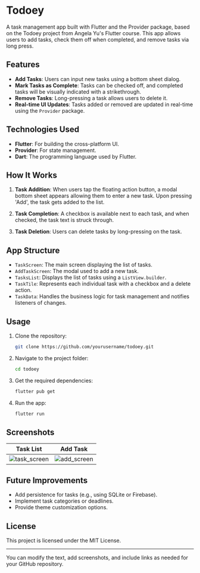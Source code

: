 # Todoey

A task management app built with Flutter and the Provider package, based on the Todoey project from Angela Yu's Flutter course. This app allows users to add tasks, check them off when completed, and remove tasks via long press.

## Features

- **Add Tasks**: Users can input new tasks using a bottom sheet dialog.
- **Mark Tasks as Complete**: Tasks can be checked off, and completed tasks will be visually indicated with a strikethrough.
- **Remove Tasks**: Long-pressing a task allows users to delete it.
- **Real-time UI Updates**: Tasks added or removed are updated in real-time using the `Provider` package.
  
## Technologies Used

- **Flutter**: For building the cross-platform UI.
- **Provider**: For state management.
- **Dart**: The programming language used by Flutter.
  
## How It Works

1. **Task Addition**: When users tap the floating action button, a modal bottom sheet appears allowing them to enter a new task. Upon pressing 'Add', the task gets added to the list.
  
2. **Task Completion**: A checkbox is available next to each task, and when checked, the task text is struck through.
  
3. **Task Deletion**: Users can delete tasks by long-pressing on the task.

## App Structure

- `TaskScreen`: The main screen displaying the list of tasks.
- `AddTaskScreen`: The modal used to add a new task.
- `TasksList`: Displays the list of tasks using a `ListView.builder`.
- `TaskTile`: Represents each individual task with a checkbox and a delete action.
- `TaskData`: Handles the business logic for task management and notifies listeners of changes.

## Usage

1. Clone the repository:
    ```bash
    git clone https://github.com/yourusername/todoey.git
    ```

2. Navigate to the project folder:
    ```bash
    cd todoey
    ```

3. Get the required dependencies:
    ```bash
    flutter pub get
    ```

4. Run the app:
    ```bash
    flutter run
    ```

## Screenshots

| Task List                         | Add Task                       |
|-----------------------------------|-------------------------------|
| ![task_screen](https://github.com/user-attachments/assets/15fd25b9-d2ec-4f77-b011-d268233131ef)  | ![add_screen](https://github.com/user-attachments/assets/0a0f16bc-d021-441a-9f8c-43730e98f425) |

## Future Improvements

- Add persistence for tasks (e.g., using SQLite or Firebase).
- Implement task categories or deadlines.
- Provide theme customization options.

## License

This project is licensed under the MIT License.

---

You can modify the text, add screenshots, and include links as needed for your GitHub repository.

